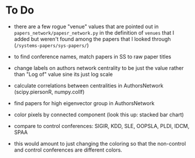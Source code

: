 # To Do

- there are a few rogue "venue" values that are pointed out in `papers_network/papesr_network.py` in the definition of `venues` that I added but weren't found among the papers that I looked through (`/systems-papers/sys-papers/`)

- to find conference names, match papers in SS to raw paper titles

- change labels on authors network centrality to be just the value rather than "Log of" value sine its just log scale

- calculate correlations between centralities in AuthorsNetwork (scipy.piersonR, numpy.collf)

- find papers for high eigenvector group in AuthorsNetwork

- color pixels by connected component (look this up: stacked bar chart)
- compare to control conferences: SIGIR, KDD, SLE, OOPSLA, PLDI, IDCM, SPAA
- this would amount to just changing the coloring so that the non-control and control conferences are different colors.
